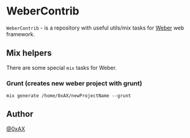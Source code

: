 # WeberContrib

`WeberContrib` - is a repository with useful utils/mix tasks for [Weber](https://github.com/0xAX/weber) web framework.

## Mix helpers

There are some special `mix` tasks for Weber.

### Grunt (creates new weber project with grunt)

```
mix generate /home/0xAX/newProjectName --grunt
```

## Author

[@0xAX](https://twitter.com/0xAX)
